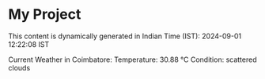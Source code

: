 # My Project

This content is dynamically generated in Indian Time (IST): 2024-09-01 12:22:08 IST


Current Weather in Coimbatore:
Temperature: 30.88 °C
Condition: scattered clouds
